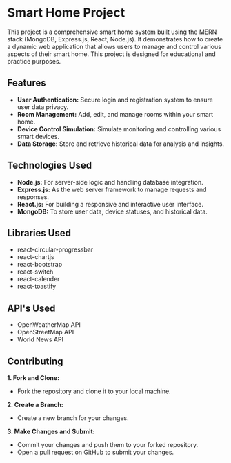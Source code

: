 # Smart Home Project
This project is a comprehensive smart home system built using the MERN stack (MongoDB, Express.js, React, Node.js). It demonstrates how to create a dynamic web application that allows users to manage and control various aspects of their smart home. This project is designed for educational and practice purposes.
## Features
* **User Authentication:** Secure login and registration system to ensure user data privacy.
* **Room Management:** Add, edit, and manage rooms within your smart home.
* **Device Control Simulation:** Simulate monitoring and controlling various smart devices.
* **Data Storage:** Store and retrieve historical data for analysis and insights.
## Technologies Used
* **Node.js:** For server-side logic and handling database integration.
* **Express.js:** As the web server framework to manage requests and responses.
* **React.js:** For building a responsive and interactive user interface.
* **MongoDB:** To store user data, device statuses, and historical data.
## Libraries Used
* react-circular-progressbar
* react-chartjs
* react-bootstrap
* react-switch
* react-calender
* react-toastify
## API's Used
* OpenWeatherMap API
* OpenStreetMap API
* World News API
## Contributing
**1. Fork and Clone:**  
* Fork the repository and clone it to your local machine.
  
**2. Create a Branch:**  
* Create a new branch for your changes.
 
**3. Make Changes and Submit:**  
* Commit your changes and push them to your forked repository.  
* Open a pull request on GitHub to submit your changes. 
